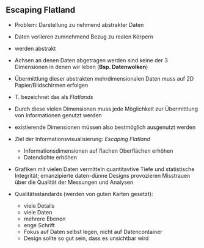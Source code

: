 ## Escaping Flatland
- Problem: Darstellung zu nehmend abstrakter Daten
- Daten verlieren zumnehmend Bezug zu realen Körpern
- werden abstrakt
- Achsen an denen Daten abgetragen werden sind keine der 3 Dimensionen in denen wir leben (**Bsp. Datenwolken**)
- Übermittlung dieser abstrakten mehrdimensionalen Daten muss auf 2D Papier/Bildschirmen erfolgen 
- T. bezeichnet das als _Flatlands_

- Durch diese vielen Dimensionen muss jede Möglichkeit zur Übermittlung von Informationen genutzt werden
- existierende Dimensionen müssen also bestmöglich ausgenutzt werden 
- Ziel der Informationsvisualisierung: _Escaping Flatland_
    - Informationsdimensionen auf flachen Oberflächen erhöhen
    - Datendichte erhöhen

- Grafiken mit vielen Daten vermitteln quantitavtive Tiefe und statistische Integrität; emanzipierte daten-dünne Designs provozieren Misstrauen über die Qualität der Messungen und Analysen

- Qualitätsstandards (werden von guten Karten gesetzt):
    - viele Details
    - viele Daten
    - mehrere Ebenen
    - enge Schrift
    - Fokus auf Daten selbst legen, nicht auf Datencontainer
    - Design sollte so gut sein, dass es unsichtbar wird
